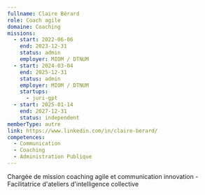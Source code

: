 ```yaml
---
fullname: Claire Bérard
role: Coach agile
domaine: Coaching
missions:
  - start: 2022-06-06
    end: 2023-12-31
    status: admin
    employer: MIOM / DTNUM
  - start: 2024-03-04
    end: 2025-12-31
    status: admin
    employer: MIOM / DTNUM
    startups:
      - juri-gpt
  - start: 2025-01-14
    end: 2027-12-31
    status: independent
memberType: autre
link: https://www.linkedin.com/in/claire-berard/
competences:
  - Communication
  - Coaching
  - Administration Publique
---
```

Chargée de mission coaching agile et communication innovation - Facilitatrice d'ateliers d'intelligence collective